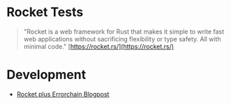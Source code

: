 # Rocket Tests

> "Rocket is a web framework for Rust that makes it simple to write fast web applications without sacrificing flexibility or type safety. All with minimal code."
> [https://rocket.rs/](https://rocket.rs/)

# Development

* [Rocket plus Errorchain Blogpost](https://jamesmunns.com/update/2017/07/22/rocket-plus-error-chain.html)
